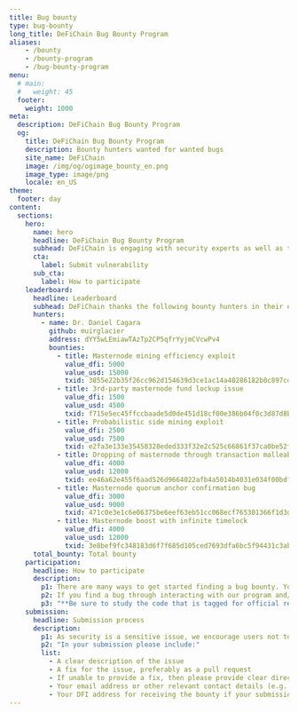 ```yaml
---
title: Bug bounty
type: bug-bounty
long_title: DeFiChain Bug Bounty Program
aliases:
    - /bounty
    - /bounty-program
    - /bug-bounty-program
menu:
  # main:
  #   weight: 45
  footer:
    weight: 1000
meta:
  description: DeFiChain Bug Bounty Program
  og:
    title: DeFiChain Bug Bounty Program
    description: Bounty hunters wanted for wanted bugs
    site_name: DeFiChain
    image: /img/og/ogimage_bounty_en.png
    image_type: image/png
    locale: en_US
theme:
  footer: day
content:
  sections:
    hero:
      name: hero
      headline: DeFiChain Bug Bounty Program
      subhead: DeFiChain is engaging with security experts as well as the community to hunt down vulnerabilities. Our bounty program rewards up to USD 50,000.
      cta:
        label: Submit vulnerability
      sub_cta:
        label: How to participate
    leaderboard:
      headline: Leaderboard
      subhead: DeFiChain thanks the following bounty hunters in their efforts to keep DeFiChain secure.
      hunters:
        - name: Dr. Daniel Cagara
          github: muirglacier
          address: dYY5wLEmiawTAzTp2CP5qfrYyjmCVcwPv4
          bounties:
            - title: Masternode mining efficiency exploit
              value_dfi: 5000
              value_usd: 15000
              txid: 3855e22b35f26cc962d154639d3ce1ac14a40286182b0c897cd5dbe8c0b60503
            - title: 3rd-party masternode fund lockup issue
              value_dfi: 1500
              value_usd: 4500
              txid: f715e5ec45ffccbaade5d0de451d18cf00e386b04f0c3d87d8b7a80278e6b709
            - title: Probabilistic side mining exploit
              value_dfi: 2500
              value_usd: 7500
              txid: e2fa3e133e35458328eded333f32e2c525c66861f37ca0be52f5b7e092c96cde
            - title: Dropping of masternode through transaction malleability
              value_dfi: 4000
              value_usd: 12000
              txid: ee46a62e455f6aad526d9664022afb4a5014b4031e034f00bdf53dee3d5a6070
            - title: Masternode quorum anchor confirmation bug
              value_dfi: 3000
              value_usd: 9000
              txid: 471c0e3e1c6e06375be6eef63eb51cc068ecf765301366f1d3d82c7446b8c0e3
            - title: Masternode boost with infinite timelock
              value_dfi: 4000
              value_usd: 12000
              txid: 3e8bef9fc348183d6f7f685d105ced7693dfa6bc5f94431c3abba7d47271eb08
      total_bounty: Total bounty
    participation:
      headline: How to participate
      description:
        p1: There are many ways to get started finding a bug bounty. You can start by connecting to the DeFiChain testnet by running `defid -testnet`. Alternatively, you could study our source code at [GitHub](https://github.com/defich/ain).
        p2: If you find a bug through interacting with our program and/or studying our source code, we can offer a bug bounty of up to _USD 50,000 worth of DFI_ provided that we find the bug significant, and you are able to provide useful info in regards to fixing or reproducing the issue.
        p3: "**Be sure to study the code that is tagged for official releases, not the master branch or other code that is still currently under development.**"
    submission:
      headline: Submission process
      description:
        p1: As security is a sensitive issue, we encourage users not to submit public issues regarding the security of the blockchain. We encourage using your own descretion, if you feel the issue is not something the public can easily exploit, then feel free to create an issue at the repo over at [GitHub](https://github.com/defich/ain). If the issue presents some critical exploit, then please email us instead at [security@defichain.com](mailto:security@defichain.com).
        p2: "In your submission please include:"
        list: 
          - A clear description of the issue
          - A fix for the issue, preferably as a pull request
          - If unable to provide a fix, then please provide clear directions on how to reproduce the issue
          - Your email address or other relevant contact details (e.g. Telegram ID)
          - Your DFI address for receiving the bounty if your submission is approved
---
```

